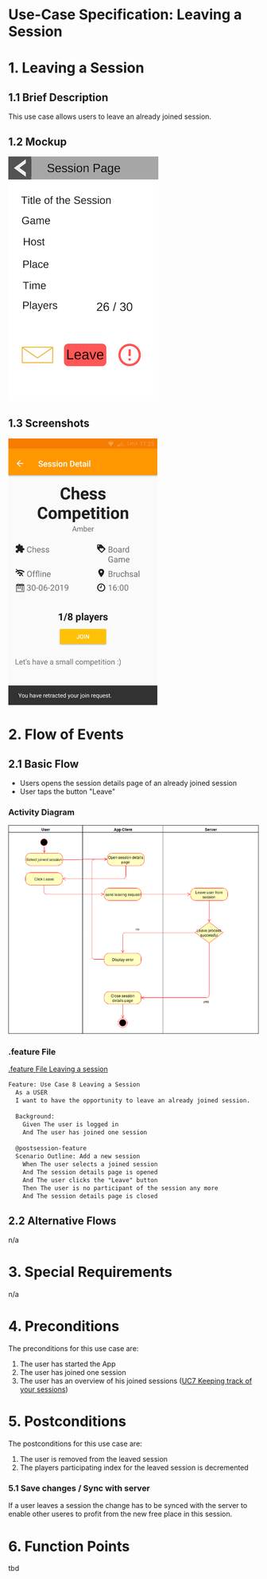 # Use-Case Specification: Leaving a Session 

# 1. Leaving a Session

## 1.1 Brief Description
This use case allows users to leave an already joined session.

## 1.2 Mockup 
![Mockup Leave a Session](../mockups/Join_Session_afterjoin.png)

## 1.3 Screenshots
<img src="./Screenshots/UC8_Leave_Session_Screenshot.png" alt="Screenshot leaving a session" width="300"/>

# 2. Flow of Events

## 2.1 Basic Flow
- Users opens the session details page of an already joined session
- User taps the button "Leave"

### Activity Diagram
![Activity Diagram](../activity_diagrams/UCD8_Leave_Session.png)

### .feature File

[.feature File Leaving a session](../../frontend/app/src/androidTest/assets/UC8_Leave_Session.feature)
```Cucumber
Feature: Use Case 8 Leaving a Session
  As a USER
  I want to have the opportunity to leave an already joined session.

  Background:
    Given The user is logged in
    And The user has joined one session

  @postsession-feature
  Scenario Outline: Add a new session
    When The user selects a joined session
    And The session details page is opened
    And The user clicks the "Leave" button
    Then The user is no participant of the session any more
    And The session details page is closed
```

## 2.2 Alternative Flows
n/a

# 3. Special Requirements
n/a

# 4. Preconditions
The preconditions for this use case are:
1. The user has started the App
2. The user has joined one session
3. The user has an overview of his joined sessions ([UC7 Keeping track of your sessions](./UC7_Keeping_Track.md))

# 5. Postconditions
The postconditions for this use case are:
1. The user is removed from the leaved session
2. The players participating index for the leaved session is decremented

### 5.1 Save changes / Sync with server

If a user leaves a session the change has to be synced with the server to enable other useres to profit from the new free place in this session. 


# 6. Function Points
tbd
